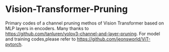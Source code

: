 # Vision-Transformer-Pruning
Primary codes of a channel pruning methos of Vision Transformer based on MLP layers in encoders.
Many thanks to https://github.com/tanluren/yolov3-channel-and-layer-pruning.
For model and training codes,please refer to https://github.com/jeonsworld/ViT-pytorch.
